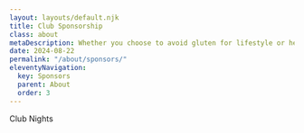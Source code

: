```yaml
---
layout: layouts/default.njk
title: Club Sponsorship
class: about
metaDescription: Whether you choose to avoid gluten for lifestyle or health reasons, going gluten-free doesn’t mean missing out. Chang’s has a great range of gluten free and wheat free (tamari) products options just for you!
date: 2024-08-22
permalink: "/about/sponsors/"
eleventyNavigation:
  key: Sponsors
  parent: About
  order: 3
---
```

Club Nights
```



